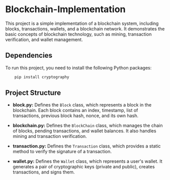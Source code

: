 # Blockchain-Implementation

This project is a simple implementation of a blockchain system, including blocks, transactions, wallets, and a blockchain network. It demonstrates the basic concepts of blockchain technology, such as mining, transaction verification, and wallet management.

## Dependencies

To run this project, you need to install the following Python packages:

```bash
    pip install cryptography
```

## Project Structure

* **block\.py:** Defines the `Block` class, which represents a block in the blockchain. Each block contains an index, timestamp, list of transactions, previous block hash, nonce, and its own hash.

* **blockchain\.py:** Defines the `BlockChain` class, which manages the chain of blocks, pending transactions, and wallet balances. It also handles mining and transaction verification.

* **transaction\.py:** Defines the `Transaction` class, which provides a static method to verify the signature of a transaction.

* **wallet\.py:** Defines the `Wallet` class, which represents a user's wallet. It generates a pair of cryptographic keys (private and public), creates transactions, and signs them.